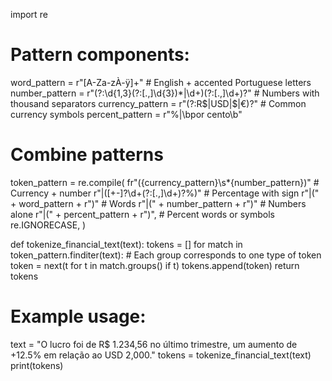 import re

# Pattern components:
word_pattern = r"[A-Za-zÀ-ÿ]+"  # English + accented Portuguese letters
number_pattern = r"(?:\d{1,3}(?:[\.,]\d{3})*|\d+)(?:[\.,]\d+)?"  # Numbers with thousand separators
currency_pattern = r"(?:R\$|USD|\$|€)?"  # Common currency symbols
percent_pattern = r"%|\bpor cento\b"

# Combine patterns
token_pattern = re.compile(
    fr"({currency_pattern}\s*{number_pattern})"  # Currency + number
    r"|([+-]?\d+(?:[\.,]\d+)?%)"                 # Percentage with sign
    r"|(" + word_pattern + r")"                   # Words
    r"|(" + number_pattern + r")"                 # Numbers alone
    r"|(" + percent_pattern + r")",               # Percent words or symbols
    re.IGNORECASE,
)

def tokenize_financial_text(text):
    tokens = []
    for match in token_pattern.finditer(text):
        # Each group corresponds to one type of token
        token = next(t for t in match.groups() if t)
        tokens.append(token)
    return tokens

# Example usage:
text = "O lucro foi de R$ 1.234,56 no último trimestre, um aumento de +12.5% em relação ao USD 2,000."
tokens = tokenize_financial_text(text)
print(tokens)

